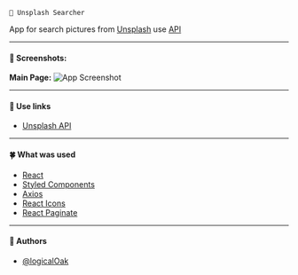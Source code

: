     🥝 Unsplash Searcher

App for search pictures from [Unsplash](https://unsplash.com) use [API](https://unsplash.com/developers)

---

#### 🧶 Screenshots:

**Main Page:**
![App Screenshot](screen.png)

---

#### 🧶 Use links

-   [Unsplash API](https://unsplash.com/developers)

---

#### 🍀 What was used

-   [React](https://ru.reactjs.org/)
-   [Styled Components](https://www.npmjs.com/package/styled-components)
-   [Axios](https://axios-http.com/)
-   [React Icons](https://react-icons.github.io/react-icons/)
-   [React Paginate](https://www.npmjs.com/package/react-paginate)

---

#### 🧶 Authors

-   [@logicalOak](https://github.com/logicalOak)
